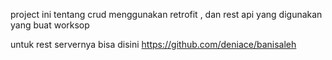 project ini tentang crud menggunakan retrofit , dan rest api yang digunakan yang buat worksop

untuk rest servernya bisa disini https://github.com/deniace/banisaleh